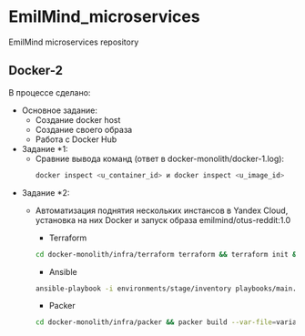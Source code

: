 # EmilMind_microservices
EmilMind microservices repository

## Docker-2
В процессе сделано:
 - Основное задание:
    - Создание docker host
    - Создание своего образа
    - Работа с Docker Hub
 - Задание *1:
	- Сравние вывода команд (ответ в docker-monolith/docker-1.log): 
        ~~~bash
        docker inspect <u_container_id> и docker inspect <u_image_id>        
        ~~~
 - Задание *2:
    - Автоматизация поднятия нескольких инстансов в Yandex Cloud, установка на них Docker и запуск образа emilmind/otus-reddit:1.0
        - Terraform
        ~~~bash
        cd docker-monolith/infra/terraform terraform && terraform init && terraform apply -auto-approve
        ~~~

         - Ansible
        ~~~bash
        ansible-playbook -i environments/stage/inventory playbooks/main.yml
        ~~~

        - Packer
        ~~~bash
        cd docker-monolith/infra/packer && packer build --var-file=variables.json reddit_in_docker.json 
        ~~~
